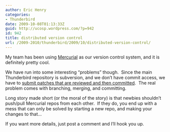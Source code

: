 ```yaml
---
author: Eric Henry
categories:
- Thunderbird
date: 2009-10-08T01:13:33Z
guid: http://ucosp.wordpress.com/?p=942
id: 942
title: distributed version control
url: /2009-2010/thunderbird/2009/10/distributed-version-control/
---
```


My team has been using [Mercurial](http://mercurial.selenic.com/wiki/) as our version control system, and it is definitely pretty cool.

We have run into some interesting &#8220;problems&#8221; though.  Since the main Thunderbird repository is subversion, and we don&#8217;t have commit access, we have to [submit patches that are reviewed and then committed](https://wiki.mozilla.org/Thunderbird/ISPDB#Making_a_patch).  The real problem comes with branching, merging, and committing.

Long story made short (or the moral of the story) is that newbies shouldn&#8217;t push/pull Mercurial repos from each other.  If they do, you end up with a mess that can only be solved by starting a new repo, and making your changes to that&#8230;

If you want more details, just post a comment and I&#8217;ll hook you up.
